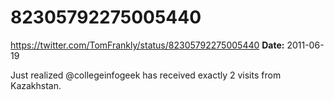 # 82305792275005440
https://twitter.com/TomFrankly/status/82305792275005440
**Date:** 2011-06-19

Just realized @collegeinfogeek has received exactly 2 visits from Kazakhstan.
